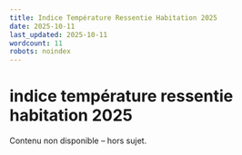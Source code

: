 ```yaml
---
title: Indice Température Ressentie Habitation 2025
date: 2025-10-11
last_updated: 2025-10-11
wordcount: 11
robots: noindex
---
```


# indice température ressentie habitation 2025

Contenu non disponible – hors sujet.